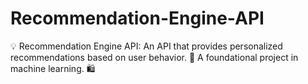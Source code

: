 # Recommendation-Engine-API
💡 Recommendation Engine API: An API that provides personalized recommendations based on user behavior. 🧠 A foundational project in machine learning. 🛍️
